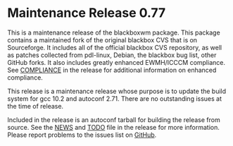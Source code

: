 [blackboxwm -- release notes.  2021-05-11]: #

Maintenance Release 0.77
========================

This is a maintenance release of the blackboxwm package.  This package
contains a maintained fork of the original blackbox CVS that is on
Sourceforge.  It includes all of the official blackbox CVS repository,
as well as patches collected from pdl-linux, Debian, the blackbox bug
list, other GitHub forks.  It also includes greatly enhanced EWMH/ICCCM
compliance.  See [COMPLIANCE](COMPLIANCE) in the release for additional
information on enhanced compliance.

This release is a maintenance release whose purpose is to update
the build system for gcc 10.2 and autoconf 2.71.  There are no
outstanding issues at the time of release.

Included in the release is an autoconf tarball for building the release
from source.  See the [NEWS](NEWS) and [TODO](TODO) file in the release
for more information.  Please report problems to the issues list on
[GitHub](https://github.com/bbidulock/blackboxwm/issues).

[ vim: set ft=markdown sw=4 tw=72 nocin nosi fo+=tcqlorn spell: ]: #

